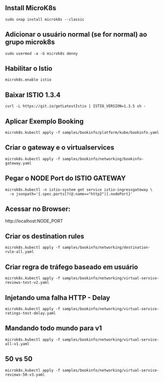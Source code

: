## Install MicroK8s
```
sudo snap install microk8s --classic
```

## Adicionar o usuário normal (se for normal) ao grupo microk8s
```
sudo usermod -a -G microk8s denny
```

## Habilitar o Istio
```
microk8s.enable istio
```

## Baixar ISTIO 1.3.4
```
curl -L https://git.io/getLatestIstio | ISTIO_VERSION=1.3.5 sh -
```

## Aplicar Exemplo  Booking
```
microk8s.kubectl apply -f samples/bookinfo/platform/kube/bookinfo.yaml
```

## Criar o gateway e o virtualservices 
```
microk8s.kubectl apply -f samples/bookinfo/networking/bookinfo-gateway.yaml
```

## Pegar o NODE Port do ISTIO GATEWAY 
```
microk8s.kubectl -n istio-system get service istio-ingressgateway \
  -o jsonpath='{.spec.ports[?(@.name=="http2")].nodePort}'
```

## Acessar no Browser:

http://localhost:NODE_PORT

## Criar os destination rules
```
microk8s.kubectl apply -f samples/bookinfo/networking/destination-rule-all.yaml
```

## Criar regra de tráfego baseado em usuário
```
microk8s.kubectl apply -f samples/bookinfo/networking/virtual-service-reviews-test-v2.yaml
``` 

## Injetando uma falha HTTP - Delay
```
microk8s.kubectl apply -f samples/bookinfo/networking/virtual-service-ratings-test-delay.yaml
```

## Mandando todo mundo para v1
```
microk8s.kubectl apply -f samples/bookinfo/networking/virtual-service-all-v1.yaml
```
## 50 vs 50
```
microk8s.kubectl apply -f samples/bookinfo/networking/virtual-service-reviews-50-v3.yaml
```











